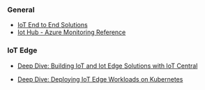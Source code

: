 ### General ###
* [IoT End to End Solutions](https://info.microsoft.com/US-AzureApp-CATALOG-FY20-04Apr-16-BuildendtoendIoTsolutions-SRDEM14944_CatalogDisplayPage.html)
* [Iot Hub - Azure Monitoring Reference](https://docs.microsoft.com/en-us/azure/iot-hub/monitor-iot-hub-reference)

### IoT Edge ###
* [Deep Dive: Building IoT and Iot Edge Solutions with IoT Central](https://www.youtube.com/watch?v=Aw_vuVZYr0E)

* [Deep Dive: Deploying IoT Edge Workloads on Kubernetes](https://www.youtube.com/watch?v=29j9RDCvIeY)
